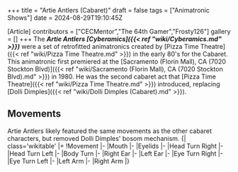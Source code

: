 +++
title = "Artie Antlers (Cabaret)"
draft = false
tags = ["Animatronic Shows"]
date = 2024-08-29T19:10:45Z

[Article]
contributors = ["CECMentor","The 64th Gamer","Frosty126"]
gallery = []
+++
The <b><i>Artie Antlers [Cyberamics]({{< ref "wiki/Cyberamics.md" >}})</b></i> were a set of retrofitted animatronics created by [Pizza Time Theatre]({{< ref "wiki/Pizza Time Theatre.md" >}}) in the early 80's for the Cabaret. This animatronic first premiered at the [Sacramento (Florin Mall), CA (7020 Stockton Blvd)]({{< ref "wiki/Sacramento (Florin Mall), CA (7020 Stockton Blvd).md" >}}) in 1980. He was the second cabaret act that [Pizza Time Theatre]({{< ref "wiki/Pizza Time Theatre.md" >}}) introduced, replacing [Dolli Dimples]({{< ref "wiki/Dolli Dimples (Cabaret).md" >}}).

<h2> Movements </h2>
Artie Antlers likely featured the same movements as the other cabaret characters, but removed Dolli Dimples' bosom mechanism.
{| class='wikitable'
|+
!Movement
|-
|Mouth
|-
|Eyelids
|-
|Head Turn Right
|-
|Head Turn Left
|-
|Body Turn
|-
|Right Ear
|-
|Left Ear
|-
|Eye Turn Right
|-
|Eye Turn Left
|-
|Left Arm
|-
|Right Arm
|}